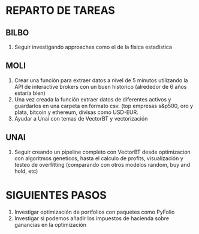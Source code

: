 # REPARTO DE TAREAS
## BILBO
1. Seguir investigando approaches como el de la fisica estadística
## MOLI
1. Crear una función para extraer datos a nivel de 5 minutos utilizando la API de interactive brokers con un buen historico (alrededor de 6 años estaría bien)
2. Una vez creada la función extraer datos de diferentes activos y guardarlos en una carpeta en formato csv. (top empresas s&p500, oro y plata, bitcoin y ethereum, divisas como USD-EUR.
3. Ayudar a Unai con temas de VectorBT y vectorización
## UNAI
1. Seguir creando un pipeline completo con VectorBT desde optimizacion con algoritmos geneticos, hasta el calculo de profits, visualización y testeo de overfitting (comparando con otros modelos random, buy and hold, etc)

# SIGUIENTES PASOS
1. Investigar optimización de portfolios con paquetes como PyFolio
2. Investigar si podemos añadir los impuestos de hacienda sobre ganancias en la optimización